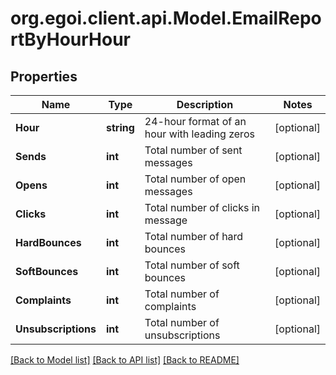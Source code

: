 
# org.egoi.client.api.Model.EmailReportByHourHour

## Properties

Name | Type | Description | Notes
------------ | ------------- | ------------- | -------------
**Hour** | **string** | 24-hour format of an hour with leading zeros | [optional] 
**Sends** | **int** | Total number of sent messages | [optional] 
**Opens** | **int** | Total number of open messages | [optional] 
**Clicks** | **int** | Total number of clicks in message | [optional] 
**HardBounces** | **int** | Total number of hard bounces | [optional] 
**SoftBounces** | **int** | Total number of soft bounces | [optional] 
**Complaints** | **int** | Total number of complaints | [optional] 
**Unsubscriptions** | **int** | Total number of unsubscriptions | [optional] 

[[Back to Model list]](../README.md#documentation-for-models)
[[Back to API list]](../README.md#documentation-for-api-endpoints)
[[Back to README]](../README.md)

